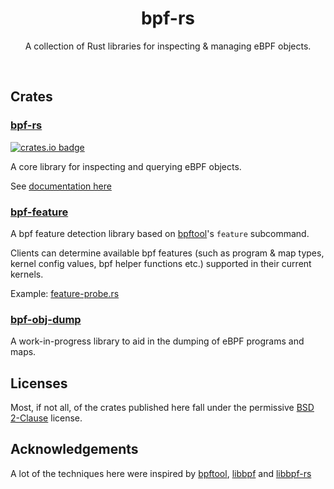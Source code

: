 <div align="center">
  <h1>bpf-rs</h1>
  <p>
    A collection of Rust libraries for inspecting & managing eBPF objects.
  </p>
  <br>
</div>

## Crates

### [bpf-rs](./bpf-rs/)

[![crates.io badge](https://img.shields.io/crates/v/bpf-rs.svg)](https://crates.io/crates/bpf-rs)

A core library for inspecting and querying eBPF objects.

See [documentation here](https://docs.rs/bpf-rs/)

### [bpf-feature](./bpf-feature/)

A bpf feature detection library based on [bpftool](https://github.com/libbpf/bpftool)'s `feature` subcommand.

Clients can determine available bpf features (such as program & map types, kernel config values, bpf helper functions etc.) supported in their current kernels.

Example: [feature-probe.rs](./bpf-feature/examples/feature-probe.rs)

### [bpf-obj-dump](./bpf-obj-dump/)

A work-in-progress library to aid in the dumping of eBPF programs and maps.


## Licenses

Most, if not all, of the crates published here fall under the permissive [BSD 2-Clause](https://choosealicense.com/licenses/bsd-2-clause/#) license.

## Acknowledgements

A lot of the techniques here were inspired by [bpftool](https://github.com/libbpf/bpftool), [libbpf](https://github.com/libbpf/libbpf) and [libbpf-rs](https://github.com/libbpf/libbpf-rs)
